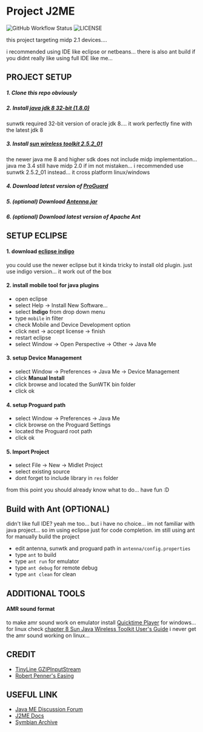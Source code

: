 # Project J2ME

![GitHub Workflow Status](https://img.shields.io/github/workflow/status/ngawung/project-j2me/Building?style=for-the-badge)
![LICENSE](https://img.shields.io/github/license/ngawung/project-j2me?style=for-the-badge)

this project targeting midp 2.1 devices....

i recommended using IDE like eclipse or netbeans...
there is also ant build if you didnt really like using full IDE like me...

## PROJECT SETUP

##### 1. Clone this repo obviously

##### 2. Install [java jdk 8 32-bit (1.8.0)](https://www.oracle.com/java/technologies/javase/javase-jdk8-downloads.html)
sunwtk required 32-bit version of oracle jdk 8....
it work perfectly fine with the latest jdk 8

##### 3. Install [sun wireless toolkit 2.5.2_01](https://www.oracle.com/java/technologies/sun-java-wireless-toolkit.html)
the newer java me 8 and higher sdk does not include midp implementation...
java me 3.4 still have midp 2.0 if im not mistaken...
i recommended use sunwtk 2.5.2_01 instead... it cross platform linux/windows

##### 4. Download latest version of [ProGuard](https://github.com/Guardsquare/proguard)

##### 5. (optional) Download [Antenna.jar](http://antenna.sourceforge.net/)

##### 6. (optional) Download latest version of Apache Ant


## SETUP ECLIPSE

#### 1. download [eclipse indigo](https://www.eclipse.org/downloads/packages/release/indigo/sr2)
you could use the newer eclipse but it kinda tricky to install old plugin.
just use indigo version... it work out of the box

#### 2. install mobile tool for java plugins
- open eclipse
- select Help -> Install New Software...
- select **Indigo** from drop down menu
- type `mobile` in filter
- check Mobile and Device Development option
- click next -> accept license -> finish
- restart eclipse
- select Window -> Open Perspective -> Other -> Java Me

#### 3. setup Device Management
- select Window -> Preferences -> Java Me -> Device Management
- click **Manual Install**
- click browse and located the SunWTK bin folder
- click ok

#### 4. setup Proguard path
- select Window -> Preferences -> Java Me
- click browse on the Proguard Settings
- located the Proguard root path
- click ok

#### 5. Import Project
- select File -> New -> Midlet Project
- select existing source
- dont forget to include library in `res` folder 

from this point you should already know what to do...
have fun :D

## Build with Ant (OPTIONAL)
didn't like full IDE? yeah me too... but i have no choice...
im not familiar with java project... so im using eclipse just for code completion. im still using ant for manually build the project

- edit antenna, sunwtk and proguard path in `antenna/config.properties`
- type `ant` to build
- type `ant run` for emulator
- type `ant debug` for remote debug
- type `ant clean` for clean

## ADDITIONAL TOOLS

#### AMR sound format
to make amr sound work on emulator install [Quicktime Player](https://support.apple.com/kb/dl837?locale=en_US) for windows...
for linux check [chapter 8 Sun Java Wireless Toolkit User's Guide](https://docs.oracle.com/cd/E17802_01/products/products/sjwtoolkit/wtk2.5.2/docs/UserGuide-html/mmapi.html)
i never get the amr sound working on linux... 

## CREDIT
- [TinyLine GZIPInputStream](https://web.archive.org/web/20130708005150/http://www.tinyline.com/utils/index.html)
- [Robert Penner's Easing](http://robertpenner.com/easing/)

## USEFUL LINK
- [Java ME Discussion Forum](https://community.oracle.com/tech/developers/categories/3992)
- [J2ME Docs](https://nikita36078.github.io/J2ME_Docs/)
- [Symbian Archive](https://mrrosset.github.io/Symbian-Archive/)